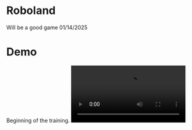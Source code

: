 # Roboland
Will be a good game 01/14/2025

# Demo 
Beginning of the training.
<video src="https://github.com/mingyanying/Roboland/blob/main/ProjectDemo%20EBBSB%202025.mp4" controls></video>

